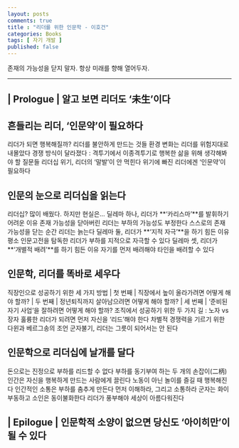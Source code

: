 ```yaml
---
layout: posts
comments: true
title : "리더를 위한 인문학 - 이호건"
categories: Books
tags: [ 자기 개발 ]
published: false
---
```


존재의 가능성을 닫지 말자.
항상 미래를 향해 열어두자.

---

## | Prologue | 알고 보면 리더도 ‘未生’이다

## 흔들리는 리더, ‘인문약’이 필요하다

리더가 되면 행복해질까?
리더를 불안하게 만드는 것들
환경 변화는 리더를 위험지대로 내몰았다
경쟁 방식이 달라졌다 : 격투기에서 이종격투기로
행복한 삶을 위해 생각해봐야 할 질문들
리더십 위기, 리더의 ‘말발’이 안 먹힌다
위기에 빠진 리더에겐 ‘인문약’이 필요하다

## 인문의 눈으로 리더십을 읽는다

리더십? 많이 배웠다. 하지만 현실은…
딜레마 하나, 리더가 **‘카리스마’**를 발휘하기 어려운 이유
존재 가능성을 닫아버린 리더는 부하의 가능성도 부정한다
스스로의 존재 가능성을 닫는 순간 리더는 늙는다
딜레마 둘, 리더가 **‘지적 자극’**을 하기 힘든 이유
평소 인문고전을 탐독한 리더가 부하를 지적으로 자극할 수 있다
딜레마 셋, 리더가 **‘개별적 배려’**를 하기 힘든 이유
자기를 먼저 배려해야 타인을 배려할 수 있다

## 인문학, 리더를 똑바로 세우다

직장인으로 성공하기 위한 세 가지 방법
| 첫 번째 | 직장에서 높이 올라가려면 어떻게 해야 할까?
| 두 번째 | 정년퇴직까지 살아남으려면 어떻게 해야 할까?
| 세 번째 | ‘준비된 자기 사업’을 잘하려면 어떻게 해야 할까?
조직에서 성공하기 위한 두 가지 길 : 노자 vs 장자
훌륭한 리더가 되려면 먼저 자신을 ‘리드’해야 한다
차별적 경쟁력을 기르기 위한 다윈과 베르그송의 조언
군자불기, 리더는 그릇이 되어서는 안 된다

## 인문학으로 리더십에 날개를 달다

돈으로는 진정으로 부하를 리드할 수 없다
부하를 동기부여 하는 두 개의 손잡이(二柄)
인간은 자신을 행복하게 만드는 사람에게 끌린다
노동이 아닌 놀이를 즐길 때 행복해진다
인간적인 소통은 부하를 춤추게 만든다
먼저 이해하라, 그리고 소통하라
군자는 화이부동하고 소인은 동이불화한다
리더가 풍부해야 세상이 아름다워진다

## | Epilogue | 인문학적 소양이 없으면 당신도 ‘아이히만’이 될 수 있다
